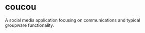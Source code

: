 # coucou

A social media application focusing on communications and typical groupware functionality.
